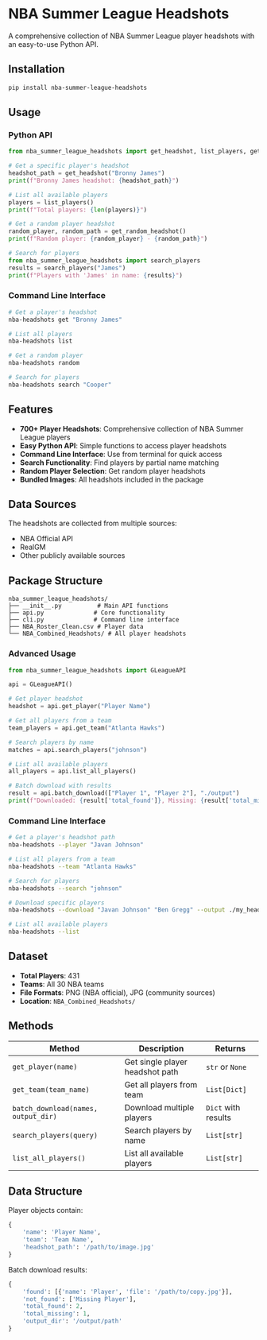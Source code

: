 # NBA Summer League Headshots

A comprehensive collection of NBA Summer League player headshots with an easy-to-use Python API.

## Installation

```bash
pip install nba-summer-league-headshots
```

## Usage

### Python API

```python
from nba_summer_league_headshots import get_headshot, list_players, get_random_headshot

# Get a specific player's headshot
headshot_path = get_headshot("Bronny James")
print(f"Bronny James headshot: {headshot_path}")

# List all available players
players = list_players()
print(f"Total players: {len(players)}")

# Get a random player headshot
random_player, random_path = get_random_headshot()
print(f"Random player: {random_player} - {random_path}")

# Search for players
from nba_summer_league_headshots import search_players
results = search_players("James")
print(f"Players with 'James' in name: {results}")
```

### Command Line Interface

```bash
# Get a player's headshot
nba-headshots get "Bronny James"

# List all players
nba-headshots list

# Get a random player
nba-headshots random

# Search for players
nba-headshots search "Cooper"
```

## Features

- **700+ Player Headshots**: Comprehensive collection of NBA Summer League players
- **Easy Python API**: Simple functions to access player headshots
- **Command Line Interface**: Use from terminal for quick access
- **Search Functionality**: Find players by partial name matching
- **Random Player Selection**: Get random player headshots
- **Bundled Images**: All headshots included in the package

## Data Sources

The headshots are collected from multiple sources:
- NBA Official API
- RealGM
- Other publicly available sources

## Package Structure

```
nba_summer_league_headshots/
├── __init__.py          # Main API functions
├── api.py              # Core functionality
├── cli.py              # Command line interface
├── NBA_Roster_Clean.csv # Player data
└── NBA_Combined_Headshots/ # All player headshots
```

### Advanced Usage

```python
from nba_summer_league_headshots import GLeagueAPI

api = GLeagueAPI()

# Get player headshot
headshot = api.get_player("Player Name")

# Get all players from a team
team_players = api.get_team("Atlanta Hawks")

# Search players by name
matches = api.search_players("johnson")

# List all available players
all_players = api.list_all_players()

# Batch download with results
result = api.batch_download(["Player 1", "Player 2"], "./output")
print(f"Downloaded: {result['total_found']}, Missing: {result['total_missing']}")
```

### Command Line Interface

```bash
# Get a player's headshot path
nba-headshots --player "Javan Johnson"

# List all players from a team
nba-headshots --team "Atlanta Hawks"

# Search for players
nba-headshots --search "johnson"

# Download specific players
nba-headshots --download "Javan Johnson" "Ben Gregg" --output ./my_headshots

# List all available players
nba-headshots --list
```

## Dataset

- **Total Players**: 431
- **Teams**: All 30 NBA teams
- **File Formats**: PNG (NBA official), JPG (community sources)
- **Location**: `NBA_Combined_Headshots/`

## Methods

| Method | Description | Returns |
|--------|-------------|---------|
| `get_player(name)` | Get single player headshot path | `str` or `None` |
| `get_team(team_name)` | Get all players from team | `List[Dict]` |
| `batch_download(names, output_dir)` | Download multiple players | `Dict` with results |
| `search_players(query)` | Search players by name | `List[str]` |
| `list_all_players()` | List all available players | `List[str]` |

## Data Structure

Player objects contain:
```python
{
    'name': 'Player Name',
    'team': 'Team Name', 
    'headshot_path': '/path/to/image.jpg'
}
```

Batch download results:
```python
{
    'found': [{'name': 'Player', 'file': '/path/to/copy.jpg'}],
    'not_found': ['Missing Player'],
    'total_found': 2,
    'total_missing': 1,
    'output_dir': '/output/path'
}
```
